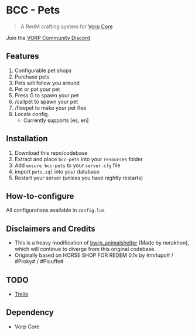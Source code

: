 # BCC - Pets

> A RedM crafting system for [Vorp Core](http://docs.vorpcore.com:3000/)

Join the [VORP Community Discord](https://discord.gg/23MPbQ6)

## Features
1. Configurable pet shops
2. Purchase pets
3. Pets will follow you around
4. Pet or pat your pet
5. Press G to spawn your pet
6. /callpet to spawn your pet
7. /fleepet to make your pet flee
8. Locale config.
    - Currently supports [es, en]

## Installation
1. Download this repo/codebase
2. Extract and place `bcc-pets` into your `resources` folder
3. Add `ensure bcc-pets` to your `server.cfg` file
4. import `pets.sql` into your database 
5. Restart your server (unless you have nightly restarts)

## How-to-configure
All configurations available in `config.lua`

## Disclaimers and Credits
- This is a heavy modification of [bwrp_animalshelter](https://github.com/nerakhon/bwrp_animalshelter) (Made by nerakhon), which will continue to diverge from this original codebase.
- Originally based on HORSE SHOP FOR REDEM 0.1v by #mrlupo# / #Proky# / #Plouffe#

## TODO
- [Trello](https://trello.com/b/7Iep2x4m/bcc-animals)

 ## Dependency
 - Vorp Core